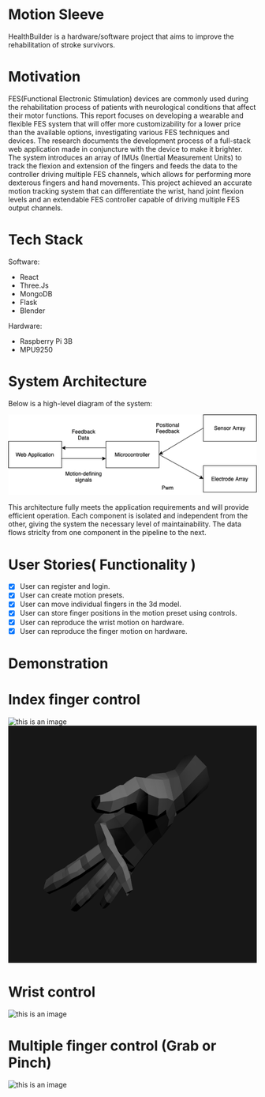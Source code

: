 # Motion Sleeve
HealthBuilder is a hardware/software project that aims to improve the rehabilitation of stroke survivors.

# Motivation
FES(Functional Electronic Stimulation) devices are commonly used during the rehabilitation process of patients with neurological conditions that affect their motor functions. This report focuses on developing a wearable and flexible FES system that will offer more customizability for a lower price than the available options, investigating various FES techniques and devices. The research documents the development process of a full-stack web application made in conjuncture with the device to make it brighter. The system introduces an array of IMUs (Inertial Measurement Units) to track the flexion and extension of the fingers and feeds the data to the controller driving multiple FES channels, which allows for performing more dexterous fingers and hand movements. This project achieved an accurate motion tracking system that can differentiate the wrist, hand joint flexion levels and an extendable FES controller capable of driving multiple FES output channels.

# Tech Stack
Software:

* React
* Three.Js
* MongoDB
* Flask
* Blender

Hardware:
* Raspberry Pi 3B
* MPU9250

# System Architecture
Below is a high-level diagram of the system:

![This is an image](/graphs/diagram.png)

This architecture fully meets the application requirements and will provide efficient operation. 
Each component is isolated and independent from the other, giving the system the necessary level of maintainability.
The data flows striclty from one component in the pipeline to the next.

# User Stories( Functionality )
- [x] User can register and login.
- [x] User can create motion presets.
- [x] User can move individual fingers in the 3d model.
- [x] User can store finger positions in the motion preset using controls.
- [x] User can reproduce the wrist motion on hardware.
- [x] User can reproduce the finger motion on hardware.

# Demonstration

# Index finger control
![this is an image](https://media.giphy.com/media/GxZn9zZTGNzLAcRTip/giphy.gif)
<img src="/graphs/index50_web.png" data-canonical-src="/graphs/index50_web.png " height="480" />

# Wrist control
![this is an image](https://media.giphy.com/media/em5TiJ2sKa7B3ALfnU/giphy.gif)

# Multiple finger control (Grab or Pinch)
![this is an image](https://media.giphy.com/media/kuDLJ7hnMOmzlZehRj/giphy.gif)
